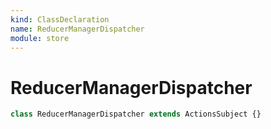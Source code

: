 ```yaml
---
kind: ClassDeclaration
name: ReducerManagerDispatcher
module: store
---
```


# ReducerManagerDispatcher

```ts
class ReducerManagerDispatcher extends ActionsSubject {}
```
